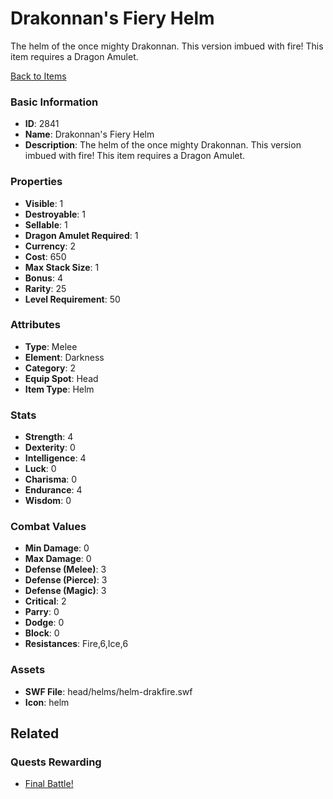 # Drakonnan's Fiery Helm

The helm of the once mighty Drakonnan. This version imbued with fire!
This item requires a Dragon Amulet.

[Back to Items](../items.md)

### Basic Information

- **ID**: 2841
- **Name**: Drakonnan&#039;s Fiery Helm
- **Description**: The helm of the once mighty Drakonnan. This version imbued with fire!
This item requires a Dragon Amulet.

### Properties

- **Visible**: 1
- **Destroyable**: 1
- **Sellable**: 1
- **Dragon Amulet Required**: 1
- **Currency**: 2
- **Cost**: 650
- **Max Stack Size**: 1
- **Bonus**: 4
- **Rarity**: 25
- **Level Requirement**: 50

### Attributes

- **Type**: Melee
- **Element**: Darkness
- **Category**: 2
- **Equip Spot**: Head
- **Item Type**: Helm

### Stats

- **Strength**: 4
- **Dexterity**: 0
- **Intelligence**: 4
- **Luck**: 0
- **Charisma**: 0
- **Endurance**: 4
- **Wisdom**: 0

### Combat Values

- **Min Damage**: 0
- **Max Damage**: 0
- **Defense (Melee)**: 3
- **Defense (Pierce)**: 3
- **Defense (Magic)**: 3
- **Critical**: 2
- **Parry**: 0
- **Dodge**: 0
- **Block**: 0
- **Resistances**: Fire,6,Ice,6

### Assets

- **SWF File**: head/helms/helm-drakfire.swf
- **Icon**: helm

## Related

### Quests Rewarding

- [Final Battle!](../quests/489-final-battle.md)

